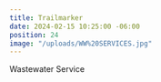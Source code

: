 ```yaml
---
title: Trailmarker
date: 2024-02-15 10:25:00 -06:00
position: 24
image: "/uploads/WW%20SERVICES.jpg"
---
```


Wastewater Service